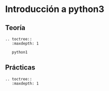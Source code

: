 # Introducción a python3

## Teoría

```eval_rst
.. toctree::
   :maxdepth: 1

   python1
```
## Prácticas

```eval_rst
.. toctree::
   :maxdepth: 1

   
   
```

